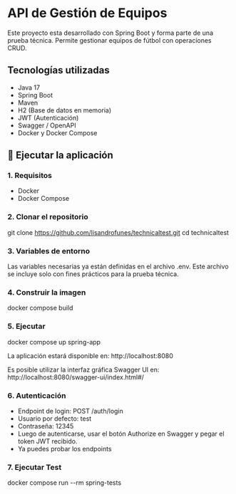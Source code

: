 # API de Gestión de Equipos

Este proyecto esta desarrollado con Spring Boot y forma parte de una prueba técnica. Permite gestionar equipos de fútbol con operaciones CRUD.

## Tecnologías utilizadas
- Java 17
- Spring Boot
- Maven
- H2 (Base de datos en memoria)
- JWT (Autenticación)
- Swagger / OpenAPI
- Docker y Docker Compose

## 🧪 Ejecutar la aplicación

### 1. Requisitos
- Docker
- Docker Compose

### 2. Clonar el repositorio
git clone https://github.com/lisandrofunes/technicaltest.git
cd technicaltest

### 3. Variables de entorno
Las variables necesarias ya están definidas en el archivo .env.
Este archivo se incluye solo con fines prácticos para la prueba técnica.

### 4. Construir la imagen
docker compose build

### 5. Ejecutar
docker compose up spring-app

La aplicación estará disponible en: http://localhost:8080

Es posible utilizar la interfaz gráfica Swagger UI en:
http://localhost:8080/swagger-ui/index.html#/

### 6. Autenticación
- Endpoint de login: POST /auth/login
- Usuario por defecto: test
- Contraseña: 12345
- Luego de autenticarse, usar el botón Authorize en Swagger y pegar el token JWT recibido.
- Ya puedes probar los endpoints

### 7. Ejecutar Test
docker compose run --rm spring-tests
